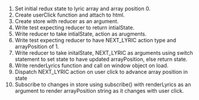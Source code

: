 1. Set initial redux state to lyric array and array position 0.
2. Create userClick function and attach to html.
3. Create store with reducer as an argument.
4. Write test expecting reducer to return intialState.
5. Write reducer to take intialState, action as arugments.
6. Write test expecting reducer to have NEXT_LYRIC action type and arrayPosition of 1.
7. Write reducer to take initalState, NEXT_LYRIC as arguments using switch statement to set state to have updated arrayPosition, else return state.
8. Write renderLyrics function and call on window object on load.
9. Dispatch NEXT_LYRIC action on user click to advance array position in state
10. Subscribe to changes in store using subscribe() with renderLyrics as an argument to render arrayPosition string as it changes with user click.
